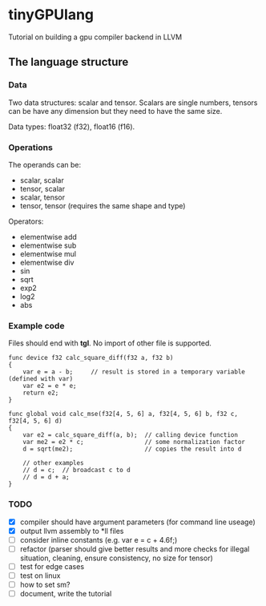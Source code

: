 # tinyGPUlang

Tutorial on building a gpu compiler backend in LLVM

## The language structure

### Data

Two data structures: scalar and tensor.
Scalars are single numbers, tensors can be have any dimension
but they need to have the same size.

Data types: float32 (f32), float16 (f16).

### Operations

The operands can be:
* scalar, scalar
* tensor, scalar
* scalar, tensor
* tensor, tensor (requires the same shape and type)

Operators:
* elementwise add
* elementwise sub
* elementwise mul
* elementwise div
* sin
* sqrt
* exp2
* log2
* abs

### Example code

Files should end with **tgl**. No import of other file is supported.

```
func device f32 calc_square_diff(f32 a, f32 b)
{
    var e = a - b;     // result is stored in a temporary variable (defined with var)
    var e2 = e * e;
    return e2;   
}

func global void calc_mse(f32[4, 5, 6] a, f32[4, 5, 6] b, f32 c, f32[4, 5, 6] d)
{
    var e2 = calc_square_diff(a, b);  // calling device function
    var me2 = e2 * c;                 // some normalization factor
    d = sqrt(me2);                    // copies the result into d

    // other examples
    // d = c;  // broadcast c to d
    // d = d + a;
}
```

### TODO

- [x] compiler should have argument parameters (for command line useage)
- [x] output llvm assembly to *ll files
- [ ] consider inline constants (e.g. var e = c + 4.6f;)
- [ ] refactor (parser should give better results and more checks for illegal situation, cleaning, ensure consistency, no size for tensor)
- [ ] test for edge cases
- [ ] test on linux
- [ ] how to set sm?
- [ ] document, write the tutorial
